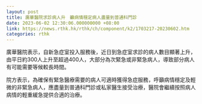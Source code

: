 ```yaml
---
layout: post
title: 廣華醫院求診病人升　籲病情穩定病人盡量到普通科門診
date: 2023-06-02 12:30:06.000000000 +08:00
link: https://news.rthk.hk/rthk/ch/component/k2/1703217-20230602.htm
categories: rthk
---
```


廣華醫院表示，自新急症室投入服務後，近日到急症室求診的病人數目顯著上升，由平日約300人上升至超過400人，大部分為次緊急或非緊急病人，導致部分病人有可能需要等候較長時間。

院方表示，為確保有緊急醫療需要的病人可適時獲得急症服務，呼籲病情穩定及輕微的非緊急病人，應盡量到普通科門診或私家醫生接受治療，醫院會繼續按照病人病情的輕重緩急提供合適的治療。
